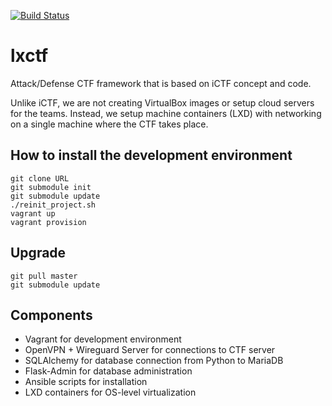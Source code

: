 [![Build Status](https://travis-ci.com/hsasctf/lxctf.svg?branch=master)](https://travis-ci.com/hsasctf/lxctf)

# lxctf

Attack/Defense CTF framework that is based on iCTF concept and code.

Unlike iCTF, we are not creating VirtualBox images or setup cloud servers for the teams. Instead, we setup machine containers (LXD) with networking on a single machine where the CTF takes place.  
 

## How to install the development environment

```
git clone URL
git submodule init
git submodule update
./reinit_project.sh
vagrant up
vagrant provision
```

## Upgrade

```
git pull master
git submodule update
```

## Components

- Vagrant for development environment
- OpenVPN + Wireguard Server for connections to CTF server
- SQLAlchemy for database connection from Python to MariaDB
- Flask-Admin for database administration
- Ansible scripts for installation
- LXD containers for OS-level virtualization 
